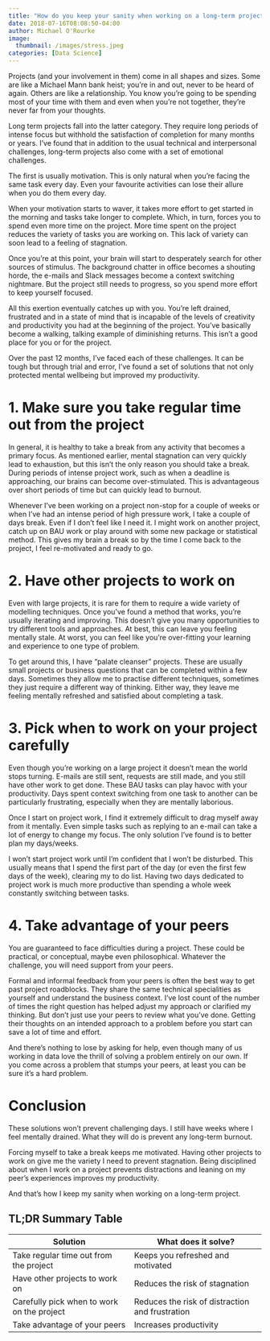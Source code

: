 ```yaml
---
title: "How do you keep your sanity when working on a long-term project?"
date: 2018-07-16T08:08:50-04:00
author: Michael O'Rourke
image:
  thumbnail: /images/stress.jpeg
categories: [Data Science]
---
```


Projects (and your involvement in them) come in all shapes and sizes. Some are like a Michael Mann bank heist; you’re in and out, never to be heard of again. Others are like a relationship. You know you’re going to be spending most of your time with them and even when you’re not together, they’re never far from your thoughts.

Long term projects fall into the latter category. They require long periods of intense focus but withhold the satisfaction of completion for many months or years. I’ve found that in addition to the usual technical and interpersonal challenges, long-term projects also come with a set of emotional challenges.

The first is usually motivation. This is only natural when you’re facing the same task every day. Even your favourite activities can lose their allure when you do them every day.

When your motivation starts to waver, it takes more effort to get started in the morning and tasks take longer to complete. Which, in turn, forces you to spend even more time on the project. More time spent on the project reduces the variety of tasks you are working on. This lack of variety can soon lead to a feeling of stagnation. 

Once you’re at this point, your brain will start to desperately search for other sources of stimulus. The background chatter in office becomes a shouting horde, the e-mails and Slack messages become a context switching nightmare. But the project still needs to progress, so you spend more effort to keep yourself focused. 

All this exertion eventually catches up with you. You’re left drained, frustrated and in a state of mind that is incapable of the levels of creativity and productivity you had at the beginning of the project. You’ve basically become a walking, talking example of diminishing returns. This isn’t a good place for you or for the project.

Over the past 12 months, I’ve faced each of these challenges. It can be tough but through trial and error, I’ve found a set of solutions that not only protected mental wellbeing but improved my productivity. 

# 1. Make sure you take regular time out from the project 

In general, it is healthy to take a break from any activity that becomes a primary focus. As mentioned earlier, mental stagnation can very quickly lead to exhaustion, but this isn’t the only reason you should take a break. During periods of intense project work, such as when a deadline is approaching, our brains can become over-stimulated. This is advantageous over short periods of time but can quickly lead to burnout. 

Whenever I’ve been working on a project non-stop for a couple of weeks or when I’ve had an intense period of high pressure work, I take a couple of days break. Even if I don’t feel like I need it. I might work on another project, catch up on BAU work or play around with some new package or statistical method. This gives my brain a break so by the time I come back to the project, I feel re-motivated and ready to go.

# 2. Have other projects to work on

Even with large projects, it is rare for them to require a wide variety of modelling techniques. Once you’ve found a method that works, you’re usually iterating and improving. This doesn’t give you many opportunities to try different tools and approaches. At best, this can leave you feeling mentally stale. At worst, you can feel like you’re over-fitting your learning and experience to one type of problem.

To get around this, I have “palate cleanser” projects. These are usually small projects or business questions that can be completed within a few days. Sometimes they allow me to practise different techniques, sometimes they just require a different way of thinking. Either way, they leave me feeling mentally refreshed and satisfied about completing a task.

# 3. Pick when to work on your project carefully 

Even though you’re working on a large project it doesn’t mean the world stops turning. E-mails are still sent, requests are still made, and you still have other work to get done. These BAU tasks can play havoc with your productivity. Days spent context switching from one task to another can be particularly frustrating, especially when they are mentally laborious.

Once I start on project work, I find it extremely difficult to drag myself away from it mentally. Even simple tasks such as replying to an e-mail can take a lot of energy to change my focus. The only solution I’ve found is to better plan my days/weeks. 

I won’t start project work until I’m confident that I won’t be disturbed. This usually means that I spend the first part of the day (or even the first few days of the week), clearing my to do list. Having two days dedicated to project work is much more productive than spending a whole week constantly switching between tasks.

# 4. Take advantage of your peers

You are guaranteed to face difficulties during a project. These could be practical, or conceptual, maybe even philosophical. Whatever the challenge, you will need support from your peers.

Formal and informal feedback from your peers is often the best way to get past project roadblocks. They share the same technical specialities as yourself and understand the business context. I’ve lost count of the number of times the right question has helped adjust my approach or clarified my thinking. But don’t just use your peers to review what you’ve done. Getting their thoughts on an intended approach to a problem before you start can save a lot of time and effort.

And there’s nothing to lose by asking for help, even though many of us working in data love the thrill of solving a problem entirely on our own. If you come across a problem that stumps your peers, at least you can be sure it’s a hard problem.

# Conclusion

These solutions won’t prevent challenging days. I still have weeks where I feel mentally drained. What they will do is prevent any long-term burnout. 

Forcing myself to take a break keeps me motivated. Having other projects to work on give me the variety I need to prevent stagnation. Being disciplined about when I work on a project prevents distractions and leaning on my peer’s experiences improves my productivity. 

And that’s how I keep my sanity when working on a long-term project.

## TL;DR Summary Table

| Solution  | What does it solve? |
| ------------- | ------------- |
| Take regular time out from the project  | Keeps you refreshed and motivated  |
| Have other projects to work on  | Reduces the risk of stagnation  |
| Carefully pick when to work on the project  | Reduces the risk of distraction and frustration  |
| Take advantage of your peers  | Increases productivity  |


